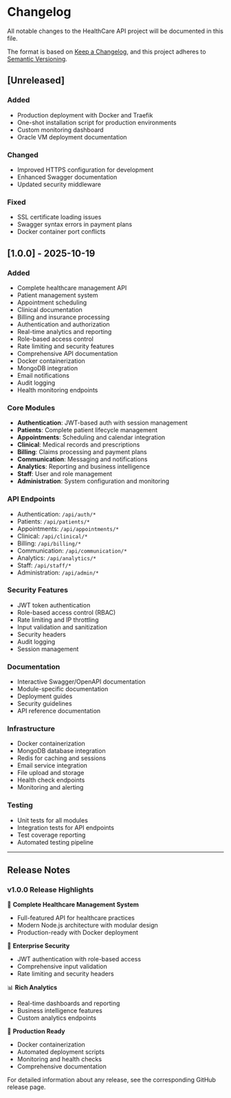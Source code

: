 # Changelog

All notable changes to the HealthCare API project will be documented in this file.

The format is based on [Keep a Changelog](https://keepachangelog.com/en/1.0.0/),
and this project adheres to [Semantic Versioning](https://semver.org/spec/v2.0.0.html).

## [Unreleased]

### Added
- Production deployment with Docker and Traefik
- One-shot installation script for production environments
- Custom monitoring dashboard
- Oracle VM deployment documentation

### Changed
- Improved HTTPS configuration for development
- Enhanced Swagger documentation
- Updated security middleware

### Fixed
- SSL certificate loading issues
- Swagger syntax errors in payment plans
- Docker container port conflicts

## [1.0.0] - 2025-10-19

### Added
- Complete healthcare management API
- Patient management system
- Appointment scheduling
- Clinical documentation
- Billing and insurance processing
- Authentication and authorization
- Real-time analytics and reporting
- Role-based access control
- Rate limiting and security features
- Comprehensive API documentation
- Docker containerization
- MongoDB integration
- Email notifications
- Audit logging
- Health monitoring endpoints

### Core Modules
- **Authentication**: JWT-based auth with session management
- **Patients**: Complete patient lifecycle management
- **Appointments**: Scheduling and calendar integration
- **Clinical**: Medical records and prescriptions
- **Billing**: Claims processing and payment plans
- **Communication**: Messaging and notifications
- **Analytics**: Reporting and business intelligence
- **Staff**: User and role management
- **Administration**: System configuration and monitoring

### API Endpoints
- Authentication: `/api/auth/*`
- Patients: `/api/patients/*`
- Appointments: `/api/appointments/*`
- Clinical: `/api/clinical/*`
- Billing: `/api/billing/*`
- Communication: `/api/communication/*`
- Analytics: `/api/analytics/*`
- Staff: `/api/staff/*`
- Administration: `/api/admin/*`

### Security Features
- JWT token authentication
- Role-based access control (RBAC)
- Rate limiting and IP throttling
- Input validation and sanitization
- Security headers
- Audit logging
- Session management

### Documentation
- Interactive Swagger/OpenAPI documentation
- Module-specific documentation
- Deployment guides
- Security guidelines
- API reference documentation

### Infrastructure
- Docker containerization
- MongoDB database integration
- Redis for caching and sessions
- Email service integration
- File upload and storage
- Health check endpoints
- Monitoring and alerting

### Testing
- Unit tests for all modules
- Integration tests for API endpoints
- Test coverage reporting
- Automated testing pipeline

---

## Release Notes

### v1.0.0 Release Highlights

🏥 **Complete Healthcare Management System**
- Full-featured API for healthcare practices
- Modern Node.js architecture with modular design
- Production-ready with Docker deployment

🔐 **Enterprise Security**
- JWT authentication with role-based access
- Comprehensive input validation
- Rate limiting and security headers

📊 **Rich Analytics**
- Real-time dashboards and reporting
- Business intelligence features
- Custom analytics endpoints

🚀 **Production Ready**
- Docker containerization
- Automated deployment scripts
- Monitoring and health checks
- Comprehensive documentation

For detailed information about any release, see the corresponding GitHub release page.